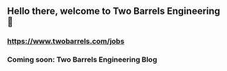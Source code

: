 ## Hello there, welcome to Two Barrels Engineering 👋

### https://www.twobarrels.com/jobs

### Coming soon: Two Barrels Engineering Blog
